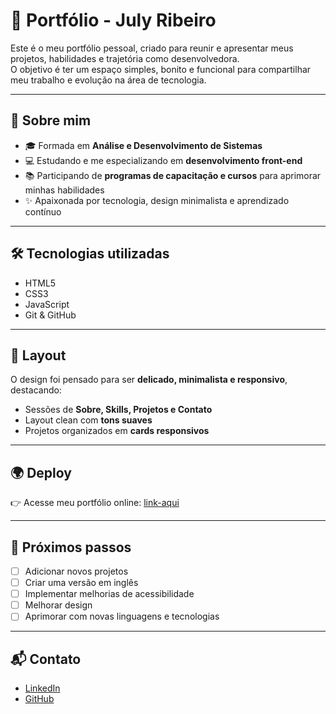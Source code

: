 # 🌸 Portfólio - July Ribeiro

Este é o meu portfólio pessoal, criado para reunir e apresentar meus projetos, habilidades e trajetória como desenvolvedora.  
O objetivo é ter um espaço simples, bonito e funcional para compartilhar meu trabalho e evolução na área de tecnologia.  

---

## 🚀 Sobre mim

- 🎓 Formada em **Análise e Desenvolvimento de Sistemas**  
- 💻 Estudando e me especializando em **desenvolvimento front-end**  
- 📚 Participando de **programas de capacitação e cursos** para aprimorar minhas habilidades  
- ✨ Apaixonada por tecnologia, design minimalista e aprendizado contínuo  

---

## 🛠️ Tecnologias utilizadas

- HTML5  
- CSS3  
- JavaScript   
- Git & GitHub  

---

## 🎨 Layout

O design foi pensado para ser **delicado, minimalista e responsivo**, destacando:  

- Sessões de **Sobre, Skills, Projetos e Contato**  
- Layout clean com **tons suaves**  
- Projetos organizados em **cards responsivos**  

---

## 🌍 Deploy

👉 Acesse meu portfólio online: [link-aqui](https://julyribeiro.github.io/portfolio)  

---

## 📌 Próximos passos

- [ ] Adicionar novos projetos  
- [ ] Criar uma versão em inglês  
- [ ] Implementar melhorias de acessibilidade
- [ ] Melhorar design
- [ ] Aprimorar com novas linguagens e tecnologias  

---

## 📬 Contato

- [LinkedIn](https://linkedin.com/in/july-ribeiroo)  
- [GitHub](https://github.com/julyribeiro)  
